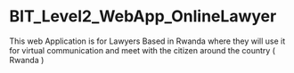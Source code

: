 # BIT_Level2_WebApp_OnlineLawyer
This web Application is for Lawyers Based in Rwanda where they will use it for virtual communication and meet with the citizen around the country ( Rwanda )
